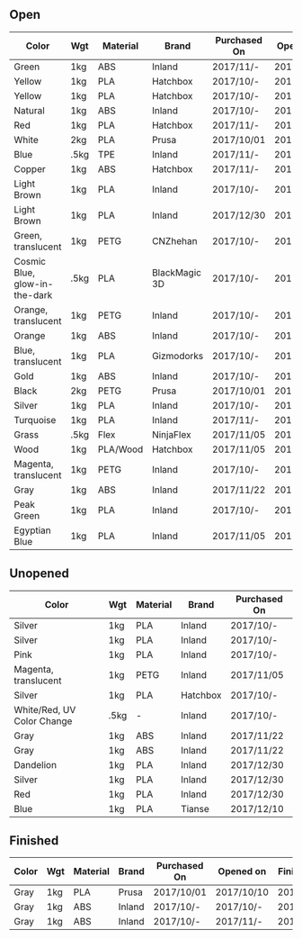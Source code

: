 

## Open

Color                           | Wgt  | Material   | Brand          | Purchased On | Opened on    | Remaining
--------------------------------|------|------------|----------------|--------------|--------------|-----------
Green                           | 1kg  | ABS        | Inland         | 2017/11/-    | 2017/11/-    | 99%
Yellow                          | 1kg  | PLA        | Hatchbox       | 2017/10/-    | 2017/10/-    | 10%
Yellow                          | 1kg  | PLA        | Hatchbox       | 2017/10/-    | 2017/10/-    | 75%
Natural                         | 1kg  | ABS        | Inland         | 2017/10/-    | 2017/10/-    | 99%
Red                             | 1kg  | PLA        | Hatchbox       | 2017/11/-    | 2017/11/-    | 10%
White                           | 2kg  | PLA        | Prusa          | 2017/10/01   | 2017/10/10   | 15%
Blue                            | .5kg | TPE        | Inland         | 2017/11/-    | 2017/11/-    | 80%
Copper                          | 1kg  | ABS        | Hatchbox       | 2017/11/-    | 2017/11/-    | 90%
Light Brown                     | 1kg  | PLA        | Inland         | 2017/10/-    | 2017/10/-    | 10%
Light Brown                     | 1kg  | PLA        | Inland         | 2017/12/30   | 2017/12/31   | 100%
Green, translucent              | 1kg  | PETG       | CNZhehan       | 2017/10/-    | 2017/10/-    | 80%
Cosmic Blue, glow-in-the-dark   | .5kg | PLA        | BlackMagic 3D  | 2017/10/-    | 2017/10/-    | 50%
Orange, translucent             | 1kg  | PETG       | Inland         | 2017/10/-    | 2017/10/25   | 80%
Orange                          | 1kg  | ABS        | Inland         | 2017/10/-    | 2017/10/20   | 90%
Blue, translucent               | 1kg  | PLA        | Gizmodorks     | 2017/10/-    | 2017/10/20   | 75%
Gold                            | 1kg  | ABS        | Inland         | 2017/10/-    | 2017/10/15   | 90%
Black                           | 2kg  | PETG       | Prusa          | 2017/10/01   | 2017/10/10   | 60%
Silver                          | 1kg  | PLA        | Inland         | 2017/10/-    | 2017/10/-    | 80%
Turquoise                       | 1kg  | PLA        | Inland         | 2017/11/-    | 2017/11/-    | 75%
Grass                           | .5kg | Flex       | NinjaFlex      | 2017/11/05   | 2017/11/12   | 95%
Wood                            | 1kg  | PLA/Wood   | Hatchbox       | 2017/11/05   | 2017/11/12   | 99%
Magenta, translucent            | 1kg  | PETG       | Inland         | 2017/10/-    | 2017/11/18   | 100%
Gray                            | 1kg  | ABS        | Inland         | 2017/11/22   | 2017/11/22   | 30%
Peak Green                      | 1kg  | PLA        | Inland         | 2017/10/-    | 2017/12/02   | 30%
Egyptian Blue                   | 1kg  | PLA        | Inland         | 2017/11/05   | 2017/12/10   | 50%

## Unopened

Color                           | Wgt  | Material   | Brand          | Purchased On 
--------------------------------|------|------------|----------------|--------------
Silver                          | 1kg  | PLA        | Inland         | 2017/10/-
Silver                          | 1kg  | PLA        | Inland         | 2017/10/-
Pink                            | 1kg  | PLA        | Inland         | 2017/10/-
Magenta, translucent            | 1kg  | PETG       | Inland         | 2017/11/05
Silver                          | 1kg  | PLA        | Hatchbox       | 2017/10/-
White/Red, UV Color Change      | .5kg | -          | Inland         | 2017/10/-
Gray                            | 1kg  | ABS        | Inland         | 2017/11/22
Gray                            | 1kg  | ABS        | Inland         | 2017/11/22
Dandelion                       | 1kg  | PLA        | Inland         | 2017/12/30
Silver                          | 1kg  | PLA        | Inland         | 2017/12/30
Red                             | 1kg  | PLA        | Inland         | 2017/12/30
Blue                            | 1kg  | PLA        | Tianse         | 2017/12/10

## Finished

Color                           | Wgt  | Material   | Brand          | Purchased On | Opened on    | Finished On
--------------------------------|------|------------|----------------|--------------|--------------|--------------
Gray                            | 1kg  | PLA        | Prusa          | 2017/10/01   | 2017/10/10   | 2017/10/-
Gray                            | 1kg  | ABS        | Inland         | 2017/10/-    | 2017/10/-    | 2017/10/-
Gray                            | 1kg  | ABS        | Inland         | 2017/10/-    | 2017/11/-    | 2017/11/12
